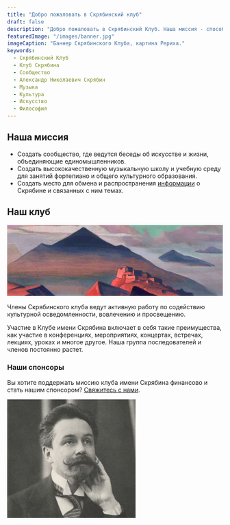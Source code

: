 ```yaml
---
title: "Добро пожаловать в Скрябинский клуб"
draft: false
description: "Добро пожаловать в Скрябинский Клуб. Наша миссия - способствовать культурному просвещению. В Скрябинском сообществе мы делимся идеями обо всех формах искусства, культуры и философии. В наши задачи входит продвижение музыки, образования, информации об Александре Николаевиче Скрябине и создание сообщества."
featuredImage: "/images/banner.jpg" 
imageCaption: "Баннер Скрябинского Клуба, картина Рериха."
keywords:
  - Скрябинский Клуб
  - Клуб Скрябина
  - Сообщество
  - Александр Николаевич Скрябин
  - Музыка
  - Культура
  - Искусство 
  - Философия
---
```


## Наша миссия

- Создать сообщество, где ведутся беседы об искусстве и жизни, объединяющие единомышленников.
- Создать высококачественную музыкальную школу и учебную среду для занятий фортепиано и общего культурного образования.
- Создать место для обмена и распространения [информации](/ru/post/) о Скрябине и связанных с ним темах.

## Наш клуб

![Скрябинский клуб](club.jpg)

Члены Скрябинского клуба ведут активную работу по содействию культурной осведомленности, вовлечению и просвещению.

Участие в Клубе имени Скрябина включает в себя такие преимущества, как участие в конференциях, мероприятиях, концертах, встречах, лекциях, уроках и многое другое. 
Наша группа последователей и членов постоянно растет.

### Наши спонсоры

Вы хотите поддержать миссию клуба имени Скрябина финансово и стать нашим спонсором? [Свяжитесь с нами](/contact/).

![Скрябинский клуб посвящен композитору-новатору Александру Скрябину. Его живой и яркий дух символизирует нашу миссию, задачи и цели.](scriabin.jpg)
